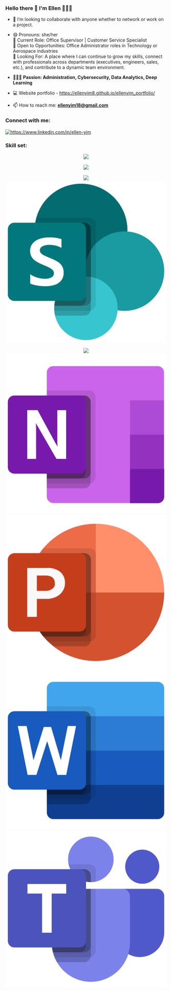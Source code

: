 ### Hello there 👋 I'm Ellen 👩🏻‍💻

- 👯 I’m looking to collaborate with anyone whether to network or work on a project.

- 😄 Pronouns: she/her <br> 
🔹 Current Role: Office Supervisor | Customer Service Specialist <br> 
🔹 Open to Opportunities: Office Administrator roles in Technology or Aerospace industries <br> 
🔹 Looking For: A place where I can continue to grow my skills, connect with professionals across departments (executives, engineers, sales, etc.), and contribute to a dynamic team environment.  <br> 
- 👩🏻‍💻 **Passion: Administration, Cybersecurity, Data Analytics, Deep Learning** <br> 
- 💻 Website portfolio - https://ellenyim8.github.io/ellenyim_portfolio/


<!---
<img width="1834" alt="ellenGitHubBanner" src="https://github.com/ellenyim8/ellenyim8/assets/69826832/d9121c7e-1925-4d8e-975d-e679609087e6">
- Portfolio: https://ellenyim8.github.io/ellenyim_portfolio/
- I'm interested working for any industry, where I can align my skills and passion into the role of Information Security Analyst, Technical Writer, Web Developer, or Data Analyst. 

<h3 align="left">Project Reports </h3>

[Movies Forecast](https://github.com/user-attachments/files/16114186/CS105.Final.Project.Report.pdf)
* Data Analysis with Python, Machine Learning

[Hotel Chain Database](https://github.com/user-attachments/files/16114194/CS.166.project.report.pdf)
* Databases, SQL queries, Java
* https://github.com/ellenyim8/CS-166/tree/main/Project/cs166_project-main 

[Webmart](https://github.com/user-attachments/files/16114197/cs180.-project.report.pdf)
* Software Engineering, Web development, Website, HTML, CSS, JavaScript, Nodejs, Selenium
* https://github.com/ellenyim8/WebMart

[Star Trail](https://github.com/user-attachments/files/16114205/CS179N_Report.pdf)
* Unity, C#, Game Development
--> 

- 📫 How to reach me: <b>ellenyim18@gmail.com</b> <br> 
  

<h3 align="left">Connect with me:</h3>
<p align="left">
<a href="https://linkedin.com/in/ellen-yim" target="blank"><img align="center" src="https://raw.githubusercontent.com/rahuldkjain/github-profile-readme-generator/master/src/images/icons/Social/linked-in-alt.svg" alt="https://www.linkedin.com/in/ellen-yim" height="30" width="40" /></a>
  
</p>

<h3 align="left">Skill set:</h3>

<p align="center">
  <a href="https://skillicons.dev">
    <img src="https://skillicons.dev/icons?i=git,github,c,vim,bash,cmake,cpp,linux,vscode,visualstudio" />
  </a>
</p>

<p align="center">
  <a href="https://skillicons.dev">
    <img src="https://skillicons.dev/icons?i=py,pycharm,sklearn,pytorch,tensorflow,replit,regex,qt,powershell,postgres" />
  </a>
</p>

<p align="center">
  <a href="https://skillicons.dev">
    <img src="https://skillicons.dev/icons?i=latex,linkedin,discord,html,css,figma,canva,photoshop,anaconda," />
    <img src="/src/sharepoint.svg"/>
  </a>
</p>

<p align="center">
  <a href="https://skillicons.dev">
    <img src="/src/excel.svg width=24 height=24" />
    <img src="/src/onenote.svg"/>
    <img src="/src/powerpoint.svg"/>
    <img src="/src/word.svg"/>
    <img src="/src/teams.svg"/>
  </a>
</p>

<!--
**ellenyim8/ellenyim8** is a ✨ _special_ ✨ repository because its `README.md` (this file) appears on your GitHub profile.
Here are some ideas to get you started:
- 🔭 I’m currently working on ...
- 🌱 I’m currently learning ...
- 👯 I’m looking to collaborate on ...
- 🤔 I’m looking for help with ...
- 💬 Ask me about ...
- 📫 How to reach me: ...
- 😄 Pronouns: ...
- ⚡ Fun fact: ...
-->
